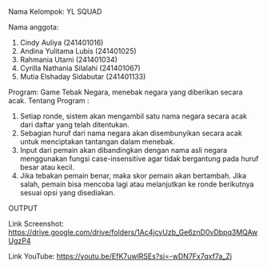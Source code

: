 
Nama Kelompok: YL SQUAD

Nama anggota:
1. Cindy Auliya                (241401016)
2. Andina Yulitama Lubis       (241401025)
3. Rahmania Utami              (241401034)
4. Cyrilla Nathania Silalahi   (241401067)
5. Mutia Elshaday Sidabutar    (241401133)

Program: Game Tebak Negara, menebak negara yang diberikan secara acak.
Tentang Program :
1. Setiap ronde, sistem akan mengambil satu nama negara secara acak dari daftar yang telah ditentukan.
2. Sebagian huruf dari nama negara akan disembunyikan secara acak untuk menciptakan tantangan dalam menebak.
3. Input dari pemain akan dibandingkan dengan nama asli negara menggunakan fungsi case-insensitive agar tidak bergantung pada huruf besar atau kecil.
4. Jika tebakan pemain benar, maka skor pemain akan bertambah. Jika salah, pemain bisa mencoba lagi atau melanjutkan ke ronde berikutnya sesuai opsi yang disediakan.

OUTPUT 

Link Screenshot: https://drive.google.com/drive/folders/1Ac4jcvUzb_Ge6znD0vDbpq3MQAwUgzP4

Link YouTube: https://youtu.be/EfK7uwlRSEs?si=-wDN7Fx7qxf7a_Zj
